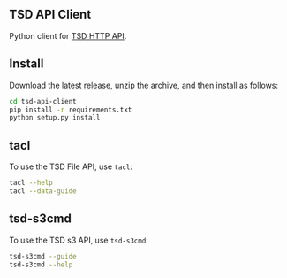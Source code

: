 ## TSD API Client

Python client for [TSD HTTP API](https://test.api.tsd.usit.no/v1/docs/tsd-api-integration.html).

## Install

Download the [latest release](https://github.com/unioslo/tsd-api-client/releases), unzip the archive, and then install as follows:

```bash
cd tsd-api-client
pip install -r requirements.txt
python setup.py install
```

## tacl

To use the TSD File API, use `tacl`:

```bash
tacl --help
tacl --data-guide
```

## tsd-s3cmd

To use the TSD s3 API, use `tsd-s3cmd`:

```bash
tsd-s3cmd --guide
tsd-s3cmd --help
```
